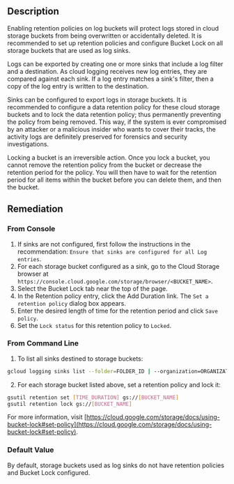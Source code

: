 ## Description

Enabling retention policies on log buckets will protect logs stored in cloud storage buckets from being overwritten or accidentally deleted. It is recommended to set up retention policies and configure Bucket Lock on all storage buckets that are used as log sinks.

Logs can be exported by creating one or more sinks that include a log filter and a destination. As cloud logging receives new log entries, they are compared against each sink. If a log entry matches a sink's filter, then a copy of the log entry is written to the destination.

Sinks can be configured to export logs in storage buckets. It is recommended to configure a data retention policy for these cloud storage buckets and to lock the data retention policy; thus permanently preventing the policy from being removed.
This way, if the system is ever compromised by an attacker or a malicious insider who wants to cover their tracks, the activity logs are definitely preserved for forensics and security investigations.

Locking a bucket is an irreversible action. Once you lock a bucket, you cannot remove the retention policy from the bucket or decrease the retention period for the policy. You 
will then have to wait for the retention period for all items within the bucket before you can delete them, and then the bucket.

## Remediation

### From Console

1. If sinks are not configured, first follow the instructions in the recommendation: `Ensure that sinks are configured for all Log entries`.
2. For each storage bucket configured as a sink, go to the Cloud Storage browser at `https://console.cloud.google.com/storage/browser/<BUCKET_NAME>`.
3. Select the Bucket Lock tab near the top of the page.
4. In the Retention policy entry, click the Add Duration link. The `Set a retention policy` dialog box appears.
5. Enter the desired length of time for the retention period and click `Save policy`.
6. Set the `Lock status` for this retention policy to `Locked`.

### From Command Line

1. To list all sinks destined to storage buckets:

```bash
gcloud logging sinks list --folder=FOLDER_ID | --organization=ORGANIZATION_ID | --project=PROJECT_ID
```

2. For each storage bucket listed above, set a retention policy and lock it:

```bash
gsutil retention set [TIME_DURATION] gs://[BUCKET_NAME]
gsutil retention lock gs://[BUCKET_NAME]
```

For more information, visit [https://cloud.google.com/storage/docs/using-bucket-lock#set-policy](https://cloud.google.com/storage/docs/using-bucket-lock#set-policy).

### Default Value

By default, storage buckets used as log sinks do not have retention policies and Bucket Lock configured.
